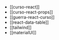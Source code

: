 
* [[curso-react]]
* [[curso-react-props]]
* [[guerra-react-curso]]
* [[react-data-table]]
* [[tailwind]]
* [[materialUI]]
